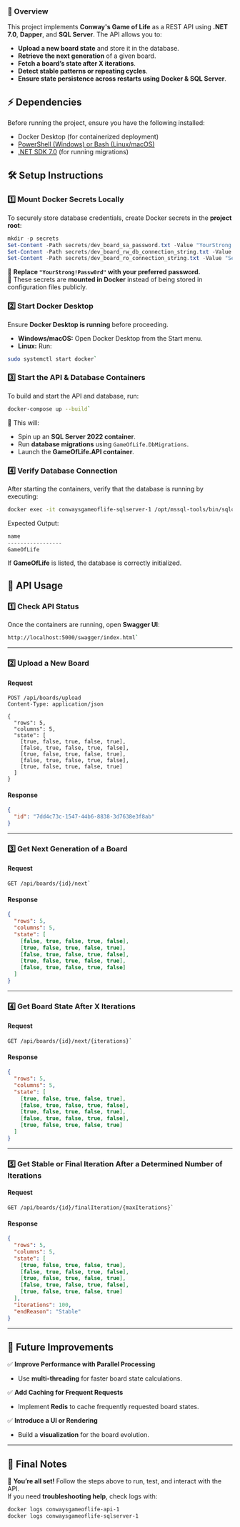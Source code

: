 ﻿
### **📌 Overview**

This project implements **Conway's Game of Life** as a REST API using **.NET 7.0**, **Dapper**, and **SQL Server**. The API allows you to:

-   **Upload a new board state** and store it in the database.
-   **Retrieve the next generation** of a given board.
-   **Fetch a board’s state after X iterations**.
-   **Detect stable patterns or repeating cycles**.
-   **Ensure state persistence across restarts using Docker & SQL Server**.

## **⚡ Dependencies**

Before running the project, ensure you have the following installed:

-   Docker Desktop (for containerized deployment)
-   [PowerShell (Windows) or Bash (Linux/macOS)](https://learn.microsoft.com/en-us/powershell/)
-   [.NET SDK 7.0](https://dotnet.microsoft.com/en-us/download/dotnet/7.0) (for running migrations)

## **🛠️ Setup Instructions**

### **1️⃣ Mount Docker Secrets Locally**

To securely store database credentials, create Docker secrets in the **project root**:

```powershell
mkdir -p secrets
Set-Content -Path secrets/dev_board_sa_password.txt -Value "YourStrong!Passw0rd" -NoNewline
Set-Content -Path secrets/dev_board_rw_db_connection_string.txt -Value "Server=sqlserver;Database=GameOfLife;User Id=sa;Password=YourStrong!Passw0rd;TrustServerCertificate=true" -NoNewline
Set-Content -Path secrets/dev_board_ro_connection_string.txt -Value "Server=sqlserver;Database=GameOfLife;User Id=sa;Password=YourStrong!Passw0rd;TrustServerCertificate=true" -NoNewline` 
```
🔹 **Replace `"YourStrong!Passw0rd"` with your preferred password.**  
🔹 These secrets are **mounted in Docker** instead of being stored in configuration files publicly.

### **2️⃣ Start Docker Desktop**

Ensure **Docker Desktop is running** before proceeding.

-   **Windows/macOS:** Open Docker Desktop from the Start menu.
-   **Linux:** Run:
    
```sh    
sudo systemctl start docker`
```

### **3️⃣ Start the API & Database Containers**

To build and start the API and database, run:

```sh
docker-compose up --build` 
```
🔹 This will:

-   Spin up an **SQL Server 2022 container**.
-   Run **database migrations** using `GameOfLife.DbMigrations`.
-   Launch the **GameOfLife.API container**.

### **4️⃣ Verify Database Connection**

After starting the containers, verify that the database is running by executing:

```sh
docker exec -it conwaysgameoflife-sqlserver-1 /opt/mssql-tools/bin/sqlcmd -S localhost -U sa -P 'YourStrong!Passw0rd' -Q "SELECT name FROM sys.databases;"
```

Expected Output:

```markdown
name
-----------------
GameOfLife
```
If **GameOfLife** is listed, the database is correctly initialized.

## **📌 API Usage**

### **1️⃣ Check API Status**

Once the containers are running, open **Swagger UI**:

```sh
http://localhost:5000/swagger/index.html` 
```
----------

### **2️⃣ Upload a New Board**

#### **Request**

```http
POST /api/boards/upload
Content-Type: application/json

{
  "rows": 5,
  "columns": 5,
  "state": [
    [true, false, true, false, true],
    [false, true, false, true, false],
    [true, false, true, false, true],
    [false, true, false, true, false],
    [true, false, true, false, true]
  ]
}
```

#### **Response**
```json
{
  "id": "7dd4c73c-1547-44b6-8838-3d7638e3f8ab"
}
```
----------

### **3️⃣ Get Next Generation of a Board**

#### **Request**

```http
GET /api/boards/{id}/next` 
```

#### **Response**

```json
{
  "rows": 5,
  "columns": 5,
  "state": [
    [false, true, false, true, false],
    [true, false, true, false, true],
    [false, true, false, true, false],
    [true, false, true, false, true],
    [false, true, false, true, false]
  ]
}
```
----------

### **4️⃣ Get Board State After X Iterations**

#### **Request**

```http
GET /api/boards/{id}/next/{iterations}` 
```

#### **Response**
```json
{
  "rows": 5,
  "columns": 5,
  "state": [
    [true, false, true, false, true],
    [false, true, false, true, false],
    [true, false, true, false, true],
    [false, true, false, true, false],
    [true, false, true, false, true]
  ]
}
```
----------

### **5️⃣ Get Stable or Final Iteration After a Determined Number of Iterations**

#### **Request**

```http
GET /api/boards/{id}/finalIteration/{maxIterations}` 
```

#### **Response**
```json
{
  "rows": 5,
  "columns": 5,
  "state": [
    [true, false, true, false, true],
    [false, true, false, true, false],
    [true, false, true, false, true],
    [false, true, false, true, false],
    [true, false, true, false, true]
  ],
  "iterations": 100,
  "endReason": "Stable"
}
```
----------

## **🚀 Future Improvements**

✅ **Improve Performance with Parallel Processing**

-   Use **multi-threading** for faster board state calculations.

✅ **Add Caching for Frequent Requests**

-   Implement **Redis** to cache frequently requested board states.

✅ **Introduce a UI or Rendering**

-   Build a **visualization** for the board evolution.

----------

## **🎯 Final Notes**

🎉 **You’re all set!** Follow the steps above to run, test, and interact with the API.  
If you need **troubleshooting help**, check logs with:

```sh
docker logs conwaysgameoflife-api-1
docker logs conwaysgameoflife-sqlserver-1
```
